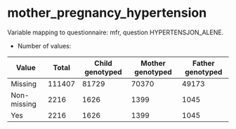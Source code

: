 # mother_pregnancy_hypertension
Variable mapping to questionnaire: mfr, question HYPERTENSJON_ALENE.
- Number of values:

| Value | Total | Child genotyped | Mother genotyped | Father genotyped |
| ----- | ----- | --------------- | ---------------- | ---------------- |
| Missing | 111407 | 81729 | 70370 | 49173 |
| Non-missing | 2216 | 1626 | 1399 | 1045 |
| Yes | 2216 | 1626 | 1399 |1045 |



